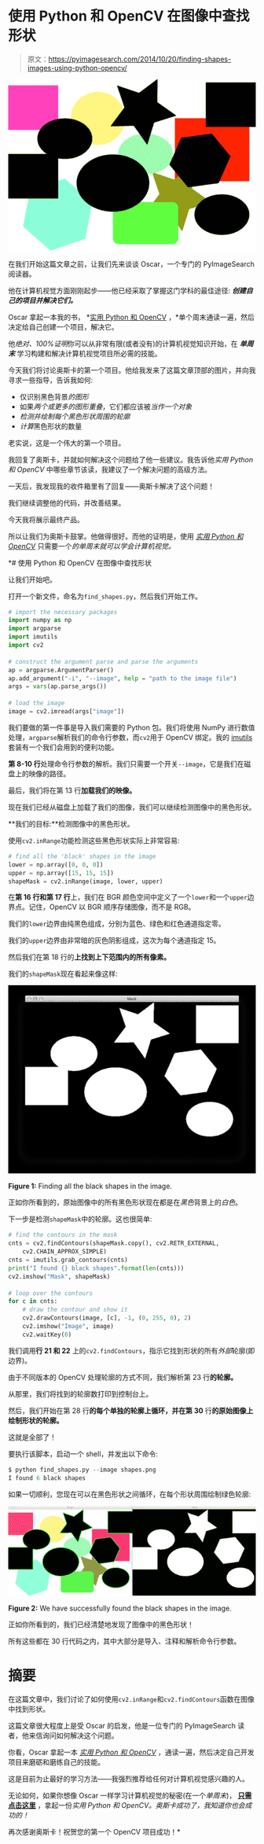 # 使用 Python 和 OpenCV 在图像中查找形状

> 原文：<https://pyimagesearch.com/2014/10/20/finding-shapes-images-using-python-opencv/>

[![Finding Shapes in Images using Python and OpenCV](img/c715fb342f83341cdc2dcd920a5f19a2.png)](https://pyimagesearch.com/wp-content/uploads/2014/10/finding_shapes_example.png)

在我们开始这篇文章之前，让我们先来谈谈 Oscar，一个专门的 PyImageSearch 阅读器。

他在计算机视觉方面刚刚起步——他已经采取了掌握这门学科的最佳途径: ***创建自己的项目并解决它们。***

Oscar 拿起一本我的书， *[实用 Python 和 OpenCV](https://pyimagesearch.com/practical-python-opencv/) ，*单个周末通读一遍，然后决定给自己创建一个项目，解决它。

他*绝对、100%证明*你可以从非常有限(或者没有)的计算机视觉知识开始，在 ***单周末*** 学习构建和解决计算机视觉项目所必需的技能。

今天我们将讨论奥斯卡的第一个项目。他给我发来了这篇文章顶部的图片，并向我寻求一些指导，告诉我如何:

*   仅识别黑色背景*的图形*
*   如果*两个或更多的图形重叠*，它们都应该被*当作一个对象*
*   *检测并绘制每个黑色形状周围的轮廓*
*   *计算*黑色形状的数量

老实说，这是一个伟大的第一个项目。

我回复了奥斯卡，并就如何解决这个问题给了他一些建议。我告诉他*实用 Python 和 OpenCV* 中哪些章节该读，我建议了一个解决问题的高级方法。

一天后，我发现我的收件箱里有了回复——奥斯卡解决了这个问题！

我们继续调整他的代码，并改善结果。

今天我将展示最终产品。

所以让我们为奥斯卡鼓掌。他做得很好。而他的证明是，使用 [*实用 Python 和 OpenCV*](https://pyimagesearch.com/practical-python-opencv/) 只需要一个*的单周末就可以学会计算机视觉。*

 *# 使用 Python 和 OpenCV 在图像中查找形状

让我们开始吧。

打开一个新文件，命名为`find_shapes.py`，然后我们开始工作。

```py
# import the necessary packages
import numpy as np
import argparse
import imutils
import cv2

# construct the argument parse and parse the arguments
ap = argparse.ArgumentParser()
ap.add_argument("-i", "--image", help = "path to the image file")
args = vars(ap.parse_args())

# load the image
image = cv2.imread(args["image"])

```

我们要做的第一件事是导入我们需要的 Python 包。我们将使用 NumPy 进行数值处理，`argparse`解析我们的命令行参数，而`cv2`用于 OpenCV 绑定。我的 [imutils](https://github.com/jrosebr1/imutils) 套装有一个我们会用到的便利功能。

**第 8-10 行**处理命令行参数的解析。我们只需要一个开关`--image`，它是我们在磁盘上的映像的路径。

最后，我们将在第 13 行**加载我们的映像。**

现在我们已经从磁盘上加载了我们的图像，我们可以继续检测图像中的黑色形状。

**我们的目标:**检测图像中的黑色形状。

使用`cv2.inRange`功能检测这些黑色形状实际上非常容易:

```py
# find all the 'black' shapes in the image
lower = np.array([0, 0, 0])
upper = np.array([15, 15, 15])
shapeMask = cv2.inRange(image, lower, upper)

```

在**第 16 行和第 17 行**上，我们在 BGR 颜色空间中定义了一个`lower`和一个`upper`边界点。记住，OpenCV 以 BGR 顺序存储图像，而不是 RGB。

我们的`lower`边界由纯黑色组成，分别为蓝色、绿色和红色通道指定零。

我们的`upper`边界由非常暗的灰色阴影组成，这次为每个通道指定 15。

然后我们在第 18 行的**上找到上下范围内的所有像素。**

我们的`shapeMask`现在看起来像这样:

[![Figure 1: Finding all the black shapes in the image.](img/2e7206e4bad85b5615f207ec89e1764b.png)](https://pyimagesearch.com/wp-content/uploads/2014/10/finding_shapes_mask.png)

**Figure 1:** Finding all the black shapes in the image.

正如你所看到的，原始图像中的所有黑色形状现在都是在*黑色*背景上的*白色*。

下一步是检测`shapeMask`中的轮廓。这也很简单:

```py
# find the contours in the mask
cnts = cv2.findContours(shapeMask.copy(), cv2.RETR_EXTERNAL,
	cv2.CHAIN_APPROX_SIMPLE)
cnts = imutils.grab_contours(cnts)
print("I found {} black shapes".format(len(cnts)))
cv2.imshow("Mask", shapeMask)

# loop over the contours
for c in cnts:
	# draw the contour and show it
	cv2.drawContours(image, [c], -1, (0, 255, 0), 2)
	cv2.imshow("Image", image)
	cv2.waitKey(0)

```

我们调用**行 21 和 22** 上的`cv2.findContours`，指示它找到形状的所有*外部*轮廓(即边界)。

由于不同版本的 OpenCV 处理轮廓的方式不同，我们解析第 23 行**的轮廓。**

从那里，我们将找到的轮廓数打印到控制台上。

然后，我们开始在第 28 行**的每个单独的轮廓上循环，并在第 30** 行**的原始图像上绘制形状的轮廓。**

这就是全部了！

要执行该脚本，启动一个 shell，并发出以下命令:

```py
$ python find_shapes.py --image shapes.png 
I found 6 black shapes

```

如果一切顺利，您现在可以在黑色形状之间循环，在每个形状周围绘制绿色轮廓:

[![Figure 2: We have successfully found the black shapes in the image.](img/ed4c1998e7bf46784fbb621f67d35cc3.png)](https://pyimagesearch.com/wp-content/uploads/2014/10/finding_shapes_found.png)

**Figure 2:** We have successfully found the black shapes in the image.

正如你所看到的，我们已经清楚地发现了图像中的黑色形状！

所有这些都在 30 行代码之内，其中大部分是导入、注释和解析命令行参数。

# 摘要

在这篇文章中，我们讨论了如何使用`cv2.inRange`和`cv2.findContours`函数在图像中找到形状。

这篇文章很大程度上是受 Oscar 的启发，他是一位专门的 PyImageSearch 读者，他来信询问如何解决这个问题。

你看，Oscar 拿起一本 [*实用 Python 和 OpenCV*](https://pyimagesearch.com/practical-python-opencv/) ，通读一遍，然后决定自己开发项目来磨砺和磨练自己的技能。

这是目前为止最好的学习方法——我强烈推荐给任何对计算机视觉感兴趣的人。

无论如何，如果你想像 Oscar 一样学习计算机视觉的秘密(在一个*单周末*)， **[只需点击这里](https://pyimagesearch.com/practical-python-opencv/)** ，拿起一份*实用 Python 和 OpenCV。奥斯卡成功了，我知道你也会成功的！*

再次感谢奥斯卡！祝贺您的第一个 OpenCV 项目成功！*
